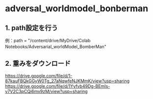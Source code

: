 # adversal_worldmodel_bonberman
## 1. path設定を行う  
例：path = "/content/drive/MyDrive/Colab Notebooks/Adversarial_worldModel_BomberMan"　　

## 2. 重みをダウンロード  
https://drive.google.com/file/d/1-87kauFBQkGGyW0Tg_27aNqwfeNJKMmK/view?usp=sharing  
https://drive.google.com/file/d/1Yyfvb49Dg-BEmIs-v7V2C3pCQi6mv9zM/view?usp=sharing  
